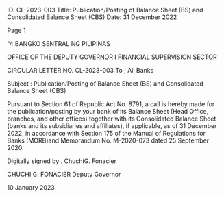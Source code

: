 ID: CL-2023-003
Title: Publication/Posting of Balance Sheet (BS) and Consolidated Balance Sheet (CBS)
Date: 31 December 2022

Page 1

“4 BANGKO SENTRAL NG PILIPINAS

OFFICE OF THE DEPUTY GOVERNOR I FINANCIAL SUPERVISION SECTOR

CIRCULAR LETTER NO. CL-2023-003 To ; All Banks

Subject : Publication/Posting of Balance Sheet (BS) and Consolidated Balance Sheet (CBS)

Pursuant to Section 61 of Republic Act No. 8791, a call is hereby made for the publication/posting by your bank of its Balance Sheet (Head Office, branches, and other offices) together with its Consolidated Balance Sheet (banks and its subsidiaries and affiliates), if applicable, as of 31 December 2022, in accordance with Section 175 of the Manual of Regulations for Banks (MORB)and Memorandum No. M-2020-073 dated 25 September 2020.

Digitally signed by . ChuchiG. Fonacier

CHUCHI G. FONACIER Deputy Governor

10 January 2023